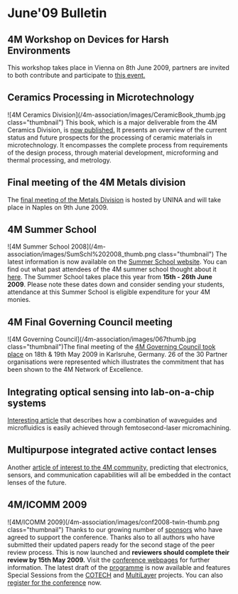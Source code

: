 # June'09 Bulletin

<!--break-->
## 4M Workshop on Devices for Harsh Environments

This workshop takes place in Vienna on 8th June 2009, partners are invited to both contribute and participate to [this event.](/event/4M-Workshop-Devices-harsh-environments)

## Ceramics Processing in Microtechnology

![4M Ceramics Division](/4m-association/images/CeramicBook_thumb.jpg class="thumbnail") This book, which is a major deliverable from the 4M Ceramics Division, is [now published.](/content/Ceramics-Processing-Microtechnology) It presents an overview of the current status and future prospects for the processing of ceramic materials in microtechnology.  It encompasses the complete process from requirements of the design process, through material development, microforming and thermal processing, and metrology.   

## Final meeting of the 4M Metals division

The [final meeting of the Metals Division](/event/Final-meeting-4M-Metals-Division) is hosted by UNINA and will take place in Naples on 9th June 2009. 

## 4M Summer School

![4M Summer School 2008](/4m-association/images/SumSchl%202008_thumb.png class="thumbnail") The latest information is now available on the [Summer School website](http://www.me.mek.dtu.dk/English/Education/PhD%20Summer%20School.aspx). You can find out what past attendees of the 4M summer school thought about it [here](/event/4M-Summer-School). The Summer School takes place this year from **15th - 26th June 2009**. Please note these dates down and consider sending your students, attendance at this Summer School is eligible expenditure for your 4M monies.  

## 4M Final Governing Council meeting

![4M Governing Council](/4m-association/images/067thumb.jpg class="thumbnail")The final meeting of the [4M Governing Council took place](/content/Final-4M-Governing-Council) on 18th & 19th May 2009 in Karlsruhe, Germany. 26 of the 30 Partner organisations were represented which illustrates the commitment that has been shown to the 4M Network of Excellence.

## Integrating optical sensing into lab-on-a-chip systems

[Interesting article](/content/Integrating-optical-sensing-lab-chip-systems) that describes how a combination of waveguides and microfluidics is easily achieved through femtosecond-laser micromachining.

## Multipurpose integrated active contact lenses

Another [article of interest to the 4M community,](/content/Multipurpose-integrated-active-contact-lenses) predicting that electronics, sensors, and communication capabilities will all be embedded in the contact lenses of the future. 

## 4M/ICOMM 2009

![4M/ICOMM 2009](/4m-association/images/conf2008-twin-thumb.png class="thumbnail")
Thanks to our growing number of [sponsors](/conference/2009/Sponsors) who have agreed to support the conference. Thanks also to all authors who have submitted their updated papers ready for the second  stage of the peer review process. This is now launched and **reviewers should complete their review by 15th May 2009.** Visit the [conference webpages](http://www.4m-association.org/conference/2009 "conference webpages") for further information. The latest draft of the [programme](/conference/2009/Programme) is now available and features Special Sessions from the [COTECH](/node/18) and [MultiLayer](/node/19) projects. You can also [register for the conference](/conference/2009/Registration_and_fees) now.